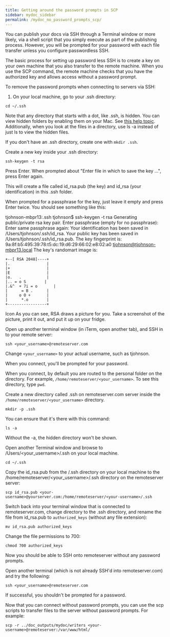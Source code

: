 ```yaml
---
title: Getting around the password prompts in SCP
sidebar: mydoc_sidebar
permalink: /mydoc_no_password_prompts_scp/
---
```


You can publish your docs via SSH through a Terminal window or more likely, via a shell script that you simply execute as part of the publishing process. However, you will be prompted for your password with each file transfer unless you configure passwordless SSH. 

The basic process for setting up password less SSH is to create a key on your own machine that you also transfer to the remote machine. When you use the SCP command, the remote machine checks that you have the authorized key and allows access without a password prompt.
 
To remove the password prompts when connecting to servers via SSH:

1. On your local machine, go to your .ssh directory:

```
cd ~/.ssh
```

Note that any directory that starts with a dot, like .ssh, is hidden. You can view hidden folders by enabling them on your Mac. See [this help topic](http://ianlunn.co.uk/articles/quickly-showhide-hidden-files-mac-os-x-mavericks/). Additionally, when you look at the files in a directory, use ls -a instead of just ls to view the hidden files.
 
If you don't have an .ssh directory, create one with `mkdir .ssh`. 

Create a new key inside your .ssh directory:

```
ssh-keygen -t rsa
```

Press Enter. When prompted about "Enter file in which to save the key ...", press Enter again.

This will create a file called id_rsa.pub (the key) and id_rsa (your identification) in this .ssh folder.

When prompted for a passphrase for the key, just leave it empty and press Enter twice. You should see something like this:


tjohnson-mbpr13:.ssh tjohnson$ ssh-keygen -t rsa
Generating public/private rsa key pair.
Enter passphrase (empty for no passphrase):
Enter same passphrase again:
Your identification has been saved in /Users/tjohnson/.ssh/id_rsa.
Your public key has been saved in /Users/tjohnson/.ssh/id_rsa.pub.
The key fingerprint is:
9a:8f:b5:495:39:78:t5:dc:19:d6:29:66:02:e8:02:a0 tjohnson@tjohnson-mbpr13.local
The key's randomart image is:

```
+--[ RSA 2048]----+
|.                |
|+                |
|E                |
|o.   .           |
|.. = o S        |
|.&^  + 7i = o       |
|      = B .      |
|     o O +       |
|      *.o        |
+-----------------+
```
Icon
As you can see, RSA draws a picture for you. Take a screenshot of the picture, print it out, and put it up on your fridge.

Open up another terminal window (in iTerm, open another tab), and SSH in to your remote server:

```
ssh <your_username>@remoteserver.com
```

Change `<your_username>` to your actual username, such as tjohnson.

When you connect, you'll be prompted for your password. 

When you connect, by default you are routed to the personal folder on the directory. For example, `/home/remoteserver/<your_username>`. To see this directory, type `pwd`.

Create a new directory called .ssh on remoteserver.com server inside the `/home/remoteserver/<your_username>` directory.

```
mkdir -p .ssh
```

You can ensure that it's there with this command:

```
ls -a
```

Without the -a, the hidden directory won't be shown.

Open another Terminal window and browse to /Users/<your_username>/.ssh on your local machine.

```
cd ~/.ssh
```

Copy the id_rsa.pub from the /.ssh directory on your local machine to the /home/remoteserver/<your_username>/.ssh directory on the remoteserver server:

```
scp id_rsa.pub <your-username>@yourserver.com:/home/remoteserver/<your-username>/.ssh
```
 
Switch back into your terminal window that is connected to remoteserver.com, change directory to the .ssh directory, and rename the file from id_rsa.pub to `authorized_keys` (without any file extension):

```
mv id_rsa.pub authorized_keys
```

Change the file permissions to 700:

```
chmod 700 authorized_keys
```

Now you should be able to SSH onto remoteserver without any password prompts.
 
Open another terminal (which is not already SSH'd into remoteserver.com) and try the following:

```
ssh <your_username>@remoteserver.com
```

If successful, you shouldn't be prompted for a password.
 
Now that you can connect without password prompts, you can use the scp scripts to transfer files to the server without password prompts. For example:

```
scp -r ../doc_outputs/mydoc/writers <your-username>@remoteserver:/var/www/html/
```